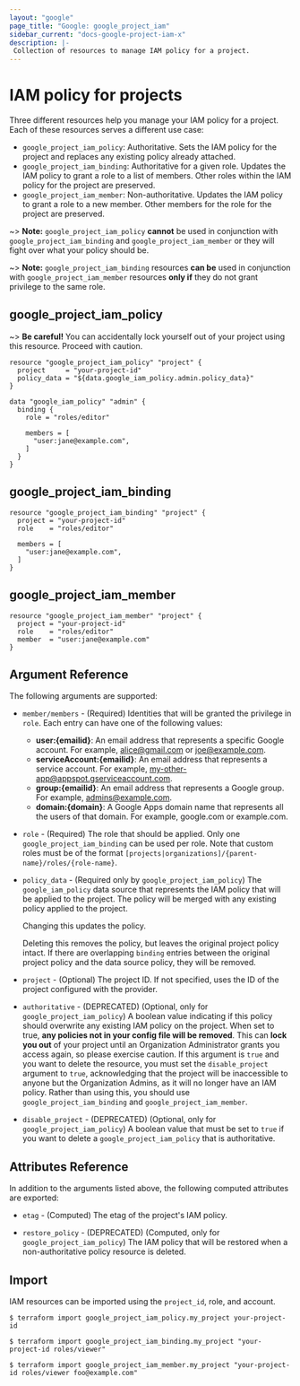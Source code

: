 ```yaml
---
layout: "google"
page_title: "Google: google_project_iam"
sidebar_current: "docs-google-project-iam-x"
description: |-
 Collection of resources to manage IAM policy for a project.
---
```


# IAM policy for projects

Three different resources help you manage your IAM policy for a project. Each of these resources serves a different use case:

* `google_project_iam_policy`: Authoritative. Sets the IAM policy for the project and replaces any existing policy already attached.
* `google_project_iam_binding`: Authoritative for a given role. Updates the IAM policy to grant a role to a list of members. Other roles within the IAM policy for the project are preserved.
* `google_project_iam_member`: Non-authoritative. Updates the IAM policy to grant a role to a new member. Other members for the role for the project are preserved.

~> **Note:** `google_project_iam_policy` **cannot** be used in conjunction with `google_project_iam_binding` and `google_project_iam_member` or they will fight over what your policy should be.

~> **Note:** `google_project_iam_binding` resources **can be** used in conjunction with `google_project_iam_member` resources **only if** they do not grant privilege to the same role.

## google\_project\_iam\_policy

~> **Be careful!** You can accidentally lock yourself out of your project
   using this resource. Proceed with caution.

```hcl
resource "google_project_iam_policy" "project" {
  project     = "your-project-id"
  policy_data = "${data.google_iam_policy.admin.policy_data}"
}

data "google_iam_policy" "admin" {
  binding {
    role = "roles/editor"

    members = [
      "user:jane@example.com",
    ]
  }
}
```

## google\_project\_iam\_binding

```hcl
resource "google_project_iam_binding" "project" {
  project = "your-project-id"
  role    = "roles/editor"

  members = [
    "user:jane@example.com",
  ]
}
```

## google\_project\_iam\_member

```hcl
resource "google_project_iam_member" "project" {
  project = "your-project-id"
  role    = "roles/editor"
  member  = "user:jane@example.com"
}
```

## Argument Reference

The following arguments are supported:

* `member/members` - (Required) Identities that will be granted the privilege in `role`.
  Each entry can have one of the following values:
  * **user:{emailid}**: An email address that represents a specific Google account. For example, alice@gmail.com or joe@example.com.
  * **serviceAccount:{emailid}**: An email address that represents a service account. For example, my-other-app@appspot.gserviceaccount.com.
  * **group:{emailid}**: An email address that represents a Google group. For example, admins@example.com.
  * **domain:{domain}**: A Google Apps domain name that represents all the users of that domain. For example, google.com or example.com.

* `role` - (Required) The role that should be applied. Only one
    `google_project_iam_binding` can be used per role. Note that custom roles must be of the format
    `[projects|organizations]/{parent-name}/roles/{role-name}`.

* `policy_data` - (Required only by `google_project_iam_policy`) The `google_iam_policy` data source that represents
    the IAM policy that will be applied to the project. The policy will be
    merged with any existing policy applied to the project.

    Changing this updates the policy.

    Deleting this removes the policy, but leaves the original project policy
    intact. If there are overlapping `binding` entries between the original
    project policy and the data source policy, they will be removed.

* `project` - (Optional) The project ID. If not specified, uses the
    ID of the project configured with the provider.

* `authoritative` - (DEPRECATED) (Optional, only for `google_project_iam_policy`)
    A boolean value indicating if this policy
    should overwrite any existing IAM policy on the project. When set to true,
    **any policies not in your config file will be removed**. This can **lock
    you out** of your project until an Organization Administrator grants you
    access again, so please exercise caution. If this argument is `true` and you
    want to delete the resource, you must set the `disable_project` argument to
    `true`, acknowledging that the project will be inaccessible to anyone but the
    Organization Admins, as it will no longer have an IAM policy. Rather than using
    this, you should use `google_project_iam_binding` and
    `google_project_iam_member`.

* `disable_project` - (DEPRECATED) (Optional, only for `google_project_iam_policy`)
    A boolean value that must be set to `true`
    if you want to delete a `google_project_iam_policy` that is authoritative.
    
## Attributes Reference

In addition to the arguments listed above, the following computed attributes are
exported:

* `etag` - (Computed) The etag of the project's IAM policy.

* `restore_policy` - (DEPRECATED) (Computed, only for `google_project_iam_policy`)
    The IAM policy that will be restored when a
    non-authoritative policy resource is deleted.

## Import

IAM resources can be imported using the `project_id`, role, and account.

```
$ terraform import google_project_iam_policy.my_project your-project-id

$ terraform import google_project_iam_binding.my_project "your-project-id roles/viewer"

$ terraform import google_project_iam_member.my_project "your-project-id roles/viewer foo@example.com"
```
